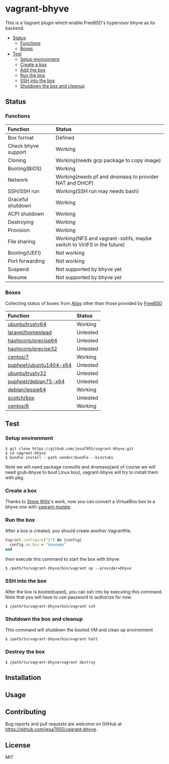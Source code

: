# vagrant-bhyve

This is a Vagrant plugin which enable FreeBSD's hypervisor bhyve as its backend.

- [Status](#status)
  - [Functions](#functions)
  - [Boxes](#boxes)
- [Test](#test)
  - [Setup environment](#setup-environment)
  - [Create a box](#create-a-box)
  - [Add the box](#add-the-box)
  - [Run the box](#run-the-box)
  - [SSH into the box](#ssh-into-the-box)
  - [Shutdown the box and cleanup](#shutdown-the-box-and-cleanup)

## Status

### Functions

| Function            | Status
| :----------         | :-----
| Box format          | Defined
| Check bhyve support | Working
| Cloning	      | Working(needs gcp package to copy image)
| Booting(BIOS)	      | Working
| Network             | Working(needs pf and dnsmasq to provider NAT and DHCP)
| SSH/SSH run         | Working(SSH run may needs bash)
| Graceful shutdown   | Working
| ACPI shutdown       | Working
| Destroying          | Working
| Provision           | Working
| File sharing        | Working(NFS and vagrant-sshfs, maybe switch to VirtFS in the future)
| Booting(UEFI)	      | Not working
| Port forwarding     | Not working
| Suspend             | Not supported by bhyve yet
| Resume              | Not supported by bhyve yet

### Boxes

Collecting status of boxes from [Atlas](https://atlas.hashicorp.com/boxes/search) other than those provided by [FreeBSD](https://atlas.hashicorp.com/freebsd)

| Function										| Status
| :---------------------------------------------------------------------------------	| :------
| [ubuntu/trusty64](https://atlas.hashicorp.com/ubuntu/boxes/trusty64)			| Working
| [laravel/homestead](https://atlas.hashicorp.com/laravel/boxes/homestead)		| Untested
| [hashicorp/precise64](https://atlas.hashicorp.com/hashicorp/boxes/precise64)		| Untested 	
| [hashicorp/precise32](https://atlas.hashicorp.com/hashicorp/boxes/precise32)		| Untested 	
| [centos/7](https://atlas.hashicorp.com/centos/boxes/7)				| Working 	
| [puphpet/ubuntu1404-x64](https://atlas.hashicorp.com/puphpet/boxes/ubuntu1404-x64)	| Untested 	
| [ubuntu/trusty32](https://atlas.hashicorp.com/ubuntu/boxes/trusty32)			| Untested 	
| [puphpet/debian75-x64](https://atlas.hashicorp.com/puphpet/boxes/debian75-x64)	| Untested 	
| [debian/jessie64](https://atlas.hashicorp.com/debian/boxes/jessie64)			| Working 	
| [scotch/box](https://atlas.hashicorp.com/scotch/boxes/box)				| Untested 	
| [centos/6](https://atlas.hashicorp.com/centos/boxes/6)				| Working 	

## Test

### Setup environment

    $ git clone https://github.com/jesa7955/vagrant-bhyve.git
    $ cd vagrant-bhyve
    $ bundle install --path vendor/bundle --binstubs

Note we will need package coreutils and dnsmasq(and of course we will need grub-bhyve to boot Linux box), vagrant-bhyve will try to install them with pkg.

### Create a box

Thanks to [Steve Wills](https://github.com/swills)'s work, now you can convert a VirtualBox box to a bhyve one with [vagrant-mutate](https://github.com/sciurus/vagrant-mutate).

### Run the box

After a box is created, you should create another Vagrantfile.

```ruby
Vagrant.configure("2") do |config|
  config.vm.box = "boxname"
end
```

then execute this command to start the box with bhyve

    $ /path/to/vagrant-bhyve/bin/vagrant up --provider=bhyve

### SSH into the box

After the box is booted(uped), you can ssh into by executing this command. Note that you will have to use password to authorize for now.

    $ /path/to/vagrant-bhyve/bin/vagrant ssh

### Shutdown the box and cleanup

This command will shutdown the booted VM and clean up environment

    $ /path/to/vagrant-bhyve/bin/vagrant halt

### Destroy the box

    $ /path/to/vagrant-bhyve/vagrant destroy

## Installation

## Usage

## Contributing

Bug reports and pull requests are welcome on GitHub at https://github.com/jesa7955/vagrant-bhyve.


## License

MIT
